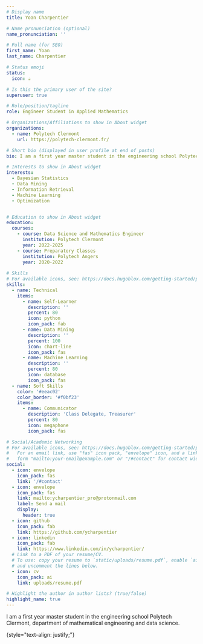 ```yaml
---
# Display name
title: Yoan Charpentier

# Name pronunciation (optional)
name_pronunciation: ''

# Full name (for SEO)
first_name: Yoan
last_name: Charpentier

# Status emoji
status:
  icon: ☕️

# Is this the primary user of the site?
superuser: true

# Role/position/tagline
role: Engineer Student in Applied Mathematics

# Organizations/Affiliations to show in About widget
organizations:
  - name: Polytech Clermont
    url: https://polytech-clermont.fr/

# Short bio (displayed in user profile at end of posts)
bio: I am a first year master student in the engineering school Polytech Clermont, department of mathematical engineering and data science.

# Interests to show in About widget
interests:
  - Bayesian Statistics
  - Data Mining
  - Information Retrieval
  - Machine Learning
  - Optimization


# Education to show in About widget
education:
  courses:
    - course: Data Science and Mathematics Engineer
      institution: Polytech Clermont
      year: 2022-2025
    - course: Preparatory Classes
      institution: Polytech Angers
      year: 2020-2022
      
# Skills
# For available icons, see: https://docs.hugoblox.com/getting-started/page-builder/#icons
skills:
  - name: Technical
    items:
      - name: Self-Learner
        description: ''
        percent: 80
        icon: python
        icon_pack: fab
      - name: Data Mining
        description: ''
        percent: 100
        icon: chart-line
        icon_pack: fas
      - name: Machine Learning
        description: ''
        percent: 80
        icon: database
        icon_pack: fas
  - name: Soft Skills
    color: '#eeac02'
    color_border: '#f0bf23'
    items:
      - name: Communicator
        description: 'Class Delegate, Treasurer'
        percent: 80
        icon: megaphone
        icon_pack: fas

# Social/Academic Networking
# For available icons, see: https://docs.hugoblox.com/getting-started/page-builder/#icons
#   For an email link, use "fas" icon pack, "envelope" icon, and a link in the
#   form "mailto:your-email@example.com" or "/#contact" for contact widget.
social:
  - icon: envelope
    icon_pack: fas
    link: '/#contact'
  - icon: envelope
    icon_pack: fas
    link: mailto:ycharpentier_pro@protonmail.com
    label: Send a mail
    display:
      header: true
  - icon: github
    icon_pack: fab
    link: https://github.com/ycharpentier
  - icon: linkedin
    icon_pack: fab
    link: https://www.linkedin.com/in/ycharpentier/
  # Link to a PDF of your resume/CV.
  # To use: copy your resume to `static/uploads/resume.pdf`, enable `ai` icons in `params.yaml`,
  # and uncomment the lines below.
  - icon: cv
    icon_pack: ai
    link: uploads/resume.pdf

# Highlight the author in author lists? (true/false)
highlight_name: true
---
```


 I am a first year master student in the engineering school Polytech Clermont, department of mathematical engineering and data science.

{style="text-align: justify;"}
